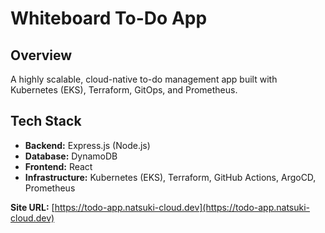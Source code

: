# Whiteboard To-Do App

## Overview
A highly scalable, cloud-native to-do management app built with Kubernetes (EKS), Terraform, GitOps, and Prometheus.

## Tech Stack
- **Backend:** Express.js (Node.js)
- **Database:** DynamoDB
- **Frontend:** React
- **Infrastructure:** Kubernetes (EKS), Terraform, GitHub Actions, ArgoCD, Prometheus

**Site URL:** [https://todo-app.natsuki-cloud.dev](https://todo-app.natsuki-cloud.dev)
